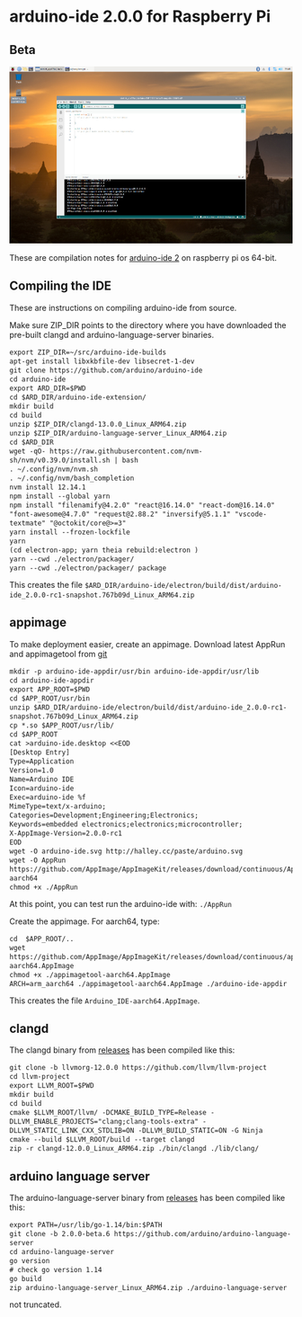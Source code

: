 # arduino-ide 2.0.0 for Raspberry Pi

## Beta

[![arduino ide 2.0](images/screenshot_small.jpg)](https://github.com/koendv/arduino-ide-raspberrypi/raw/main/images/screenshot.png)

These are compilation notes for [arduino-ide 2](https://github.com/arduino/arduino-ide) on raspberry pi os 64-bit.

## Compiling the IDE

These are instructions on compiling arduino-ide from source.

Make sure ZIP_DIR points to the directory where you have downloaded the pre-built clangd and arduino-language-server binaries.

```
export ZIP_DIR=~/src/arduino-ide-builds
apt-get install libxkbfile-dev libsecret-1-dev
git clone https://github.com/arduino/arduino-ide
cd arduino-ide
export ARD_DIR=$PWD
cd $ARD_DIR/arduino-ide-extension/
mkdir build
cd build
unzip $ZIP_DIR/clangd-13.0.0_Linux_ARM64.zip
unzip $ZIP_DIR/arduino-language-server_Linux_ARM64.zip
cd $ARD_DIR
wget -qO- https://raw.githubusercontent.com/nvm-sh/nvm/v0.39.0/install.sh | bash
. ~/.config/nvm/nvm.sh
. ~/.config/nvm/bash_completion
nvm install 12.14.1
npm install --global yarn
npm install "filenamify@4.2.0" "react@16.14.0" "react-dom@16.14.0" "font-awesome@4.7.0" "request@2.88.2" "inversify@5.1.1" "vscode-textmate" "@octokit/core@>=3"
yarn install --frozen-lockfile
yarn
(cd electron-app; yarn theia rebuild:electron )
yarn --cwd ./electron/packager/
yarn --cwd ./electron/packager/ package
```

This creates the file ``$ARD_DIR/arduino-ide/electron/build/dist/arduino-ide_2.0.0-rc1-snapshot.767b09d_Linux_ARM64.zip ``

## appimage

To make deployment easier, create an appimage.
Download latest AppRun and appimagetool from [git](https://github.com/AppImage/AppImageKit/releases/tag/continuous)

```
mkdir -p arduino-ide-appdir/usr/bin arduino-ide-appdir/usr/lib
cd arduino-ide-appdir
export APP_ROOT=$PWD
cd $APP_ROOT/usr/bin
unzip $ARD_DIR/arduino-ide/electron/build/dist/arduino-ide_2.0.0-rc1-snapshot.767b09d_Linux_ARM64.zip 
cp *.so $APP_ROOT/usr/lib/
cd $APP_ROOT
cat >arduino-ide.desktop <<EOD
[Desktop Entry]
Type=Application
Version=1.0
Name=Arduino IDE
Icon=arduino-ide
Exec=arduino-ide %f
MimeType=text/x-arduino;
Categories=Development;Engineering;Electronics;
Keywords=embedded electronics;electronics;microcontroller;
X-AppImage-Version=2.0.0-rc1
EOD
wget -O arduino-ide.svg http://halley.cc/paste/arduino.svg
wget -O AppRun https://github.com/AppImage/AppImageKit/releases/download/continuous/AppRun-aarch64
chmod +x ./AppRun
```

At this point, you can test run the arduino-ide with: ```./AppRun```

Create the appimage. For aarch64, type:
```
cd  $APP_ROOT/..
wget https://github.com/AppImage/AppImageKit/releases/download/continuous/appimagetool-aarch64.AppImage
chmod +x ./appimagetool-aarch64.AppImage
ARCH=arm_aarch64 ./appimagetool-aarch64.AppImage ./arduino-ide-appdir
```
This creates the file ``Arduino_IDE-aarch64.AppImage``.

## clangd

The clangd binary from [releases](https://github.com/koendv/arduino-ide-raspberrypi/releases/) has been compiled like this:

```
git clone -b llvmorg-12.0.0 https://github.com/llvm/llvm-project
cd llvm-project
export LLVM_ROOT=$PWD
mkdir build
cd build
cmake $LLVM_ROOT/llvm/ -DCMAKE_BUILD_TYPE=Release -DLLVM_ENABLE_PROJECTS="clang;clang-tools-extra" -DLLVM_STATIC_LINK_CXX_STDLIB=ON -DLLVM_BUILD_STATIC=ON -G Ninja
cmake --build $LLVM_ROOT/build --target clangd
zip -r clangd-12.0.0_Linux_ARM64.zip ./bin/clangd ./lib/clang/
```

## arduino language server

The arduino-language-server binary from [releases](https://github.com/koendv/arduino-ide-raspberrypi/releases/) has been compiled like this:

```
export PATH=/usr/lib/go-1.14/bin:$PATH
git clone -b 2.0.0-beta.6 https://github.com/arduino/arduino-language-server
cd arduino-language-server
go version
# check go version 1.14
go build
zip arduino-language-server_Linux_ARM64.zip ./arduino-language-server
```

not truncated.
